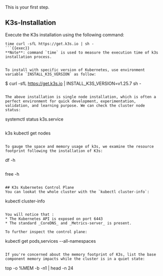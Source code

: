 This is your first step.

## K3s-Installation

Execute the K3s installation using the following command:

```
time curl -sfL https://get.k3s.io | sh -
```{{exec}}
**Note**: command `time` is used to measure the execution time of k3s installation process.


To install with specific version of Kubernetes, use environment variable `INSTALL_K3S_VERSION` as follow:

```
$ curl -sfL https://get.k3s.io | INSTALL_K3S_VERSION=v1.25.7 sh -
```

The above installation is single node installation, which is often a perfect environment for quick development, experimentation, validation, and learning purpose. We can check the cluster node status:

```
systemctl status k3s.service
```{{exec}}

```
k3s kubectl get nodes
```{{exec}}

To gauge the space and memory usage of k3s, we examine the resource footprint following the installation of K3s:

```
df -h 
```{{exec}}

```
free -h 
```{{exec}}

## K3s Kubernetes Control Plane
You can lookat the whole cluster with the `kubectl cluster-info`:
```
kubectl cluster-info
```{{exec}}

You will notice that :
* The Kubernetes API is exposed on port 6443
* The standard _CoreDNS_ and _Metrics-server_ is present. 

To further inspect the control plane:

```
kubectl get pods,services --all-namespaces
``` {{exec}}

If you're concerned about the memory footprint of K3s, list the base component memory impacts while the cluster is in a quiet state:

```
top -o %MEM -b -n1 | head -n 24
```{{exec}}

